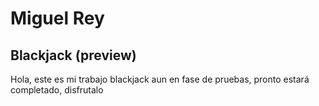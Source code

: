 # Miguel Rey
## Blackjack (preview)

Hola, este es mi trabajo blackjack aun en fase de pruebas, pronto estará completado, disfrutalo
